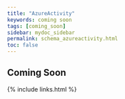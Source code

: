 ```yaml
---
title: "AzureActivity"
keywords: coming soon
tags: [coming_soon]
sidebar: mydoc_sidebar
permalink: schema_azureactivity.html
toc: false
---
```


## Coming Soon


{% include links.html %}

